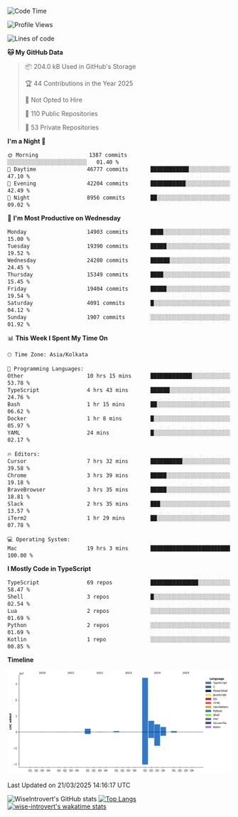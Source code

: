 <!--START_SECTION:waka-->
![Code Time](http://img.shields.io/badge/Code%20Time-2%2C282%20hrs%2044%20mins-blue)

![Profile Views](http://img.shields.io/badge/Profile%20Views-3-blue)

![Lines of code](https://img.shields.io/badge/From%20Hello%20World%20I%27ve%20Written-52.2%20million%20lines%20of%20code-blue)

**🐱 My GitHub Data** 

> 📦 204.0 kB Used in GitHub's Storage 
 > 
> 🏆 44 Contributions in the Year 2025
 > 
> 🚫 Not Opted to Hire
 > 
> 📜 110 Public Repositories 
 > 
> 🔑 53 Private Repositories 
 > 
**I'm a Night 🦉** 

```text
🌞 Morning                1387 commits        ░░░░░░░░░░░░░░░░░░░░░░░░░   01.40 % 
🌆 Daytime                46777 commits       ████████████░░░░░░░░░░░░░   47.10 % 
🌃 Evening                42204 commits       ███████████░░░░░░░░░░░░░░   42.49 % 
🌙 Night                  8956 commits        ██░░░░░░░░░░░░░░░░░░░░░░░   09.02 % 
```
📅 **I'm Most Productive on Wednesday** 

```text
Monday                   14903 commits       ████░░░░░░░░░░░░░░░░░░░░░   15.00 % 
Tuesday                  19390 commits       █████░░░░░░░░░░░░░░░░░░░░   19.52 % 
Wednesday                24280 commits       ██████░░░░░░░░░░░░░░░░░░░   24.45 % 
Thursday                 15349 commits       ████░░░░░░░░░░░░░░░░░░░░░   15.45 % 
Friday                   19404 commits       █████░░░░░░░░░░░░░░░░░░░░   19.54 % 
Saturday                 4091 commits        █░░░░░░░░░░░░░░░░░░░░░░░░   04.12 % 
Sunday                   1907 commits        ░░░░░░░░░░░░░░░░░░░░░░░░░   01.92 % 
```


📊 **This Week I Spent My Time On** 

```text
🕑︎ Time Zone: Asia/Kolkata

💬 Programming Languages: 
Other                    10 hrs 15 mins      █████████████░░░░░░░░░░░░   53.78 % 
TypeScript               4 hrs 43 mins       ██████░░░░░░░░░░░░░░░░░░░   24.76 % 
Bash                     1 hr 15 mins        ██░░░░░░░░░░░░░░░░░░░░░░░   06.62 % 
Docker                   1 hr 8 mins         █░░░░░░░░░░░░░░░░░░░░░░░░   05.97 % 
YAML                     24 mins             █░░░░░░░░░░░░░░░░░░░░░░░░   02.17 % 

🔥 Editors: 
Cursor                   7 hrs 32 mins       ██████████░░░░░░░░░░░░░░░   39.58 % 
Chrome                   3 hrs 39 mins       █████░░░░░░░░░░░░░░░░░░░░   19.18 % 
BraveBrowser             3 hrs 35 mins       █████░░░░░░░░░░░░░░░░░░░░   18.81 % 
Slack                    2 hrs 35 mins       ███░░░░░░░░░░░░░░░░░░░░░░   13.57 % 
iTerm2                   1 hr 29 mins        ██░░░░░░░░░░░░░░░░░░░░░░░   07.78 % 

💻 Operating System: 
Mac                      19 hrs 3 mins       █████████████████████████   100.00 % 
```

**I Mostly Code in TypeScript** 

```text
TypeScript               69 repos            ███████████████░░░░░░░░░░   58.47 % 
Shell                    3 repos             █░░░░░░░░░░░░░░░░░░░░░░░░   02.54 % 
Lua                      2 repos             ░░░░░░░░░░░░░░░░░░░░░░░░░   01.69 % 
Python                   2 repos             ░░░░░░░░░░░░░░░░░░░░░░░░░   01.69 % 
Kotlin                   1 repo              ░░░░░░░░░░░░░░░░░░░░░░░░░   00.85 % 
```



**Timeline**

![Lines of Code chart](https://raw.githubusercontent.com/wise-introvert/wise-introvert/master/assets/bar_graph.png)


 Last Updated on 21/03/2025 14:16:17 UTC
<!--END_SECTION:waka-->

![WiseIntrovert's GitHub stats](https://github-readme-stats.vercel.app/api?username=wise-introvert&count_private=true&show_icons=true)
[![Top Langs](https://github-readme-stats.vercel.app/api/top-langs/?username=wise-introvert&langs_count=10)](https://github.com/anuraghazra/github-readme-stats)
[![wise-introvert's wakatime stats](https://github-readme-stats.vercel.app/api/wakatime?username=wiseintrovert)](https://github.com/anuraghazra/github-readme-stats)
